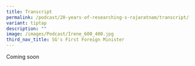 ```yaml
---
title: Transcript
permalink: /podcast/20-years-of-researching-s-rajaratnam/transcript/
variant: tiptap
description: ""
image: /images/Podcast/Irene_600_400.jpg
third_nav_title: SG's First Foreign Minister
---
```

<p>Coming soon</p>